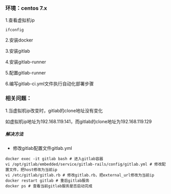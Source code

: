 ### 环境：centos 7.x

1.查看虚拟机ip

```shell
ifconfig
```

2.安装docker

3.安装gitlab

4.安装gitlab-runner

5.配置gitlab-runner

6.编写gitlab-ci.yml文件执行自动化部署步骤



### 相关问题：

1.当虚拟机ip改变时，gitlab的clone地址没有变化

如虚拟机ip地址为192.168.119.141，而gitlab的clone地址为192.168.119.129

##### 解决方法

- 修改gitlab配置文件gitlab.yml

```shell
docker exec -it gitlab bash # 进入gitlab容器
vi /opt/gitlab/embedded/service/gitlab-rails/config/gitlab.yml # 修改配置文件，把host修改为当前ip
vi /etc/gitlab/gitlab.rb # 修改gitlab.rb，把external_url修改为当前ip
docker restart gitlab # 重启gitlab服务
docker ps # 查看当前gitlab服务是否启动完成
```





